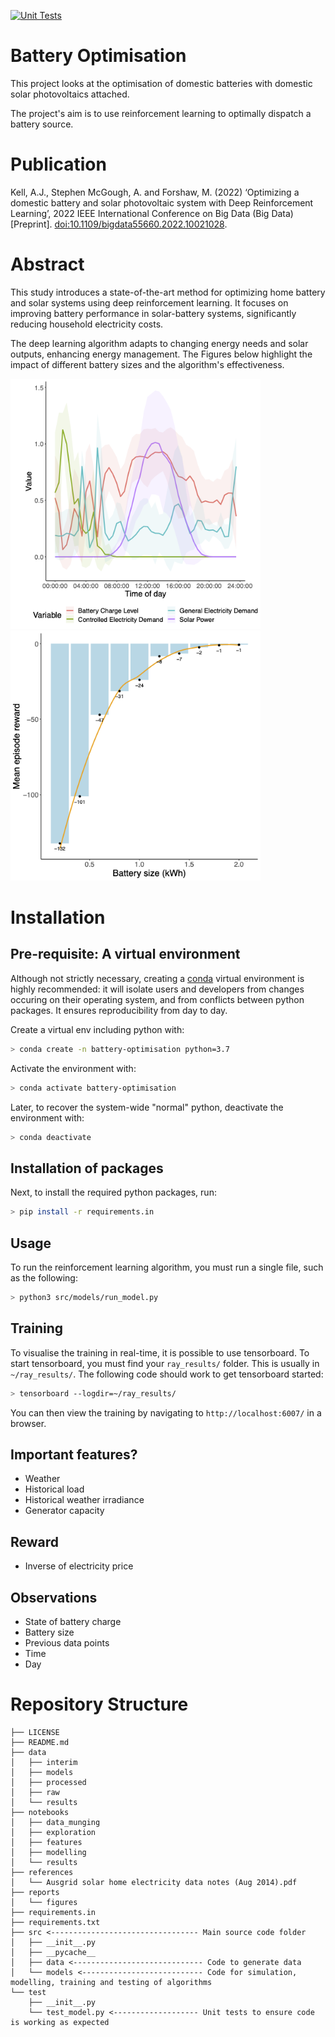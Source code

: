[![Unit Tests](https://github.com/alexanderkell/battery-optimisation/actions/workflows/pytest.yaml/badge.svg)](https://github.com/alexanderkell/battery-optimisation/actions/workflows/pytest.yaml)

Battery Optimisation
==============================

This project looks at the optimisation of domestic batteries with domestic solar photovoltaics attached.

The project's aim is to use reinforcement learning to optimally dispatch a battery source.

Publication
===========
Kell, A.J., Stephen McGough, A. and Forshaw, M. (2022) ‘Optimizing a domestic battery and solar photovoltaic system with Deep Reinforcement Learning’, 2022 IEEE International Conference on Big Data (Big Data) [Preprint]. [doi:10.1109/bigdata55660.2022.10021028](https://doi.org/10.1109/bigdata55660.2022.10021028).

Abstract
========
This study introduces a state-of-the-art method for optimizing home battery and solar systems using deep reinforcement learning. It focuses on improving battery performance in solar-battery systems, significantly reducing household electricity costs. 

The deep learning algorithm adapts to changing energy needs and solar outputs, enhancing energy management. The Figures below highlight the impact of different battery sizes and the algorithm's effectiveness. 

<p float="left">
  <img src="/reports/figures/best_controller_plot.png" width="400" />
  <img src="/reports/figures/testing_barchat.png" width="400" /> 
</p>



Installation
============

Pre-requisite: A virtual environment
------------------------------------

Although not strictly necessary, creating a [conda](https://www.anaconda.com/what-is-anaconda/)
virtual environment is highly recommended: it will isolate users and developers from changes
occuring on their operating system, and from conflicts between python packages. It ensures
reproducibility from day to day.

Create a virtual env including python with:

```bash
> conda create -n battery-optimisation python=3.7
```

Activate the environment with:

```bash
> conda activate battery-optimisation
```

Later, to recover the system-wide "normal" python, deactivate the environment with:

```bash
> conda deactivate
```

Installation of packages
------------------------

Next, to install the required python packages, run:

```bash
> pip install -r requirements.in
```

Usage
-----

To run the reinforcement learning algorithm, you must run a single file, such as the following:

```bash
> python3 src/models/run_model.py   
```

Training
--------

To visualise the training in real-time, it is possible to use tensorboard. To start tensorboard, you must find your `ray_results/` folder. This is usually in `~/ray_results/`. The following code should work to get tensorboard started:

```bash
> tensorboard --logdir=~/ray_results/
```

You can then view the training by navigating to `http://localhost:6007/` in a browser.


Important features?
-------------------

- Weather
- Historical load
- Historical weather irradiance
- Generator capacity


Reward
------

- Inverse of electricity price 

Observations
------------

- State of battery charge
- Battery size
- Previous data points
- Time
- Day

Repository Structure
====================
```
├── LICENSE 
├── README.md
├── data
│   ├── interim
│   ├── models
│   ├── processed
│   ├── raw
│   └── results
├── notebooks
│   ├── data_munging
│   ├── exploration
│   ├── features
│   ├── modelling
│   └── results
├── references
│   └── Ausgrid solar home electricity data notes (Aug 2014).pdf
├── reports
│   └── figures
├── requirements.in
├── requirements.txt
├── src <--------------------------------- Main source code folder
│   ├── __init__.py
│   ├── __pycache__ 
│   ├── data <----------------------------- Code to generate data
│   └── models <--------------------------- Code for simulation, modelling, training and testing of algorithms
└── test
    ├── __init__.py
    └── test_model.py <------------------- Unit tests to ensure code is working as expected
```

